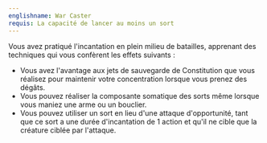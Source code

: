 ```yaml
---
englishname: War Caster
requis: La capacité de lancer au moins un sort
---
```

Vous avez pratiqué l'incantation en plein milieu de batailles, apprenant des techniques qui vous confèrent les effets suivants : 

 - Vous avez l'avantage aux jets de sauvegarde de Constitution que vous réalisez pour maintenir votre concentration lorsque vous prenez des dégâts.
 - Vous pouvez réaliser la composante somatique des sorts même lorsque vous maniez une arme ou un bouclier.
 - Vous pouvez utiliser un sort en lieu d'une attaque d'opportunité, tant que ce sort a une durée d'incantation de 1 action et qu'il ne cible que la créature ciblée par l'attaque.
